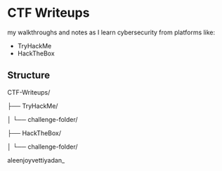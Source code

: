 # CTF Writeups

my walkthroughs and notes as I learn cybersecurity from platforms like:

- TryHackMe
- HackTheBox

## Structure

CTF-Writeups/

├── TryHackMe/

│ └── challenge-folder/

├── HackTheBox/

│ └── challenge-folder/


aleenjoyvettiyadan_
